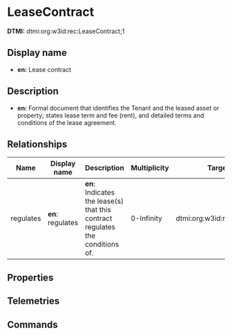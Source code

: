 # LeaseContract
**DTMI:** dtmi:org:w3id:rec:LeaseContract;1
## Display name
- **en:** Lease contract
## Description
- **en:** Formal document that identifies the Tenant and the leased asset or property; states lease term and fee (rent), and detailed terms and conditions of the lease agreement.
## Relationships
|Name|Display name|Description|Multiplicity|Target|Properties|
|-|-|-|-|-|-|
|regulates|**en**: regulates|**en**: Indicates the lease(s) that this contract regulates the conditions of.|0-Infinity|dtmi:org:w3id:rec:Lease;1|
## Properties
## Telemetries
## Commands
